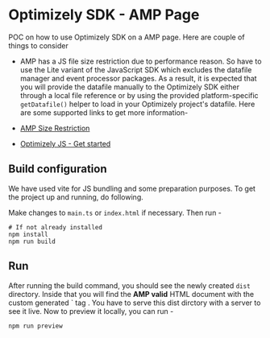 # Optimizely SDK - AMP Page
POC on how to use Optimizely SDK on a AMP page. Here are couple of things to consider
- AMP has a JS file size restriction due to performance reason. So have to use the Lite variant of the JavaScript SDK which excludes the datafile manager and event processor packages.  As a result, it is expected that you will provide the datafile manually to the Optimizely SDK either through a local file reference or by using the provided platform-specific `getDatafile()` helper to load in your Optimizely project's datafile. Here are some supported links to get more information- 

- [AMP Size Restriction](https://amp.dev/documentation/components/amp-script#restrictions)
- [Optimizely JS - Get started](https://github.com/optimizely/javascript-sdk?tab=readme-ov-file#get-started)

## Build configuration
We have used vite for JS bundling and some preparation purposes. To get the project up and running, do following. 

Make changes to `main.ts` or `index.html` if necessary. Then run - 

```
# If not already installed
npm install
npm run build
```
## Run
After running the build command, you should see the newly created `dist` directory. Inside that you will find the **AMP valid** HTML document with the custom generated `<amp-script> tag . You have to serve this dist dirctory with a server to see it live. Now to preview it locally, you can run -

```
npm run preview
```
